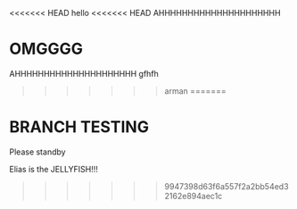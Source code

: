<<<<<<< HEAD
hello
<<<<<<< HEAD
AHHHHHHHHHHHHHHHHHHHHH

OMGGGG
=======
AHHHHHHHHHHHHHHHHHHHHH 
gfhfh
>>>>>>> arman
=======
# BRANCH TESTING

Please standby


Elias is the JELLYFISH!!!

>>>>>>> 9947398d63f6a557f2a2bb54ed32162e894aec1c
